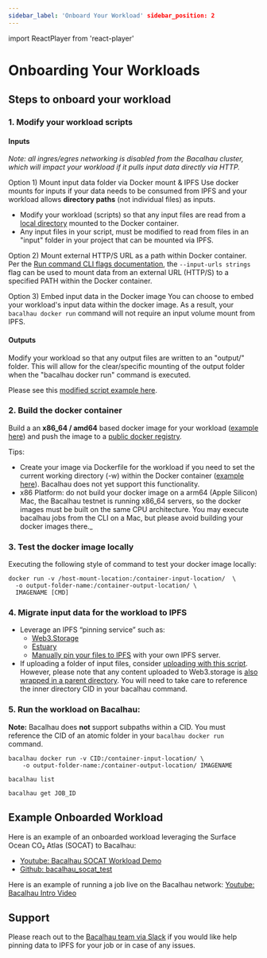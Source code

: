 ```yaml
---
sidebar_label: 'Onboard Your Workload' sidebar_position: 2
---
```

import ReactPlayer from 'react-player'

# Onboarding Your Workloads

## Steps to onboard your workload

### 1. Modify your workload scripts

#### Inputs

_Note: all ingres/egres networking is disabled from the Bacalhau cluster, which will impact your workload if it pulls input data directly via HTTP._

Option 1) Mount input data folder via Docker mount & IPFS
Use docker mounts for inputs if your data needs to be consumed from IPFS and your workload allows **directory paths** (not individual files) as inputs.
* Modify your workload (scripts) so that any input files are read from a [local directory](https://docs.bacalhau.org/about-bacalhau/architecture#input--output-volumes) mounted to the Docker container.
* Any input files in your script, must be modified to read from files in an "input" folder in your project that can be mounted via IPFS.

Option 2) Mount external HTTP/S URL as a path within Docker container. Per the [Run command CLI flags documentation](https://docs.bacalhau.org/cli-flags/all-flags#run), the ```--input-urls strings``` flag can be used to mount data from an external URL (HTTP/S) to a specified PATH within the Docker container.

Option 3) Embed input data in the Docker image
You can choose to embed your workload's input data within the docker image. As a result, your ```bacalhau docker run``` command will not require an input volume mount from IPFS.

#### Outputs

Modify your workload so that any output files are written to an "output/" folder. This will allow for the clear/specific mounting of the output folder when the "bacalhau docker run" command is executed. 

Please see this [modified script example here](https://github.com/wesfloyd/bacalhau_socat_test/blob/9e51e48d6f9efa4adc8125fe97004c204e387fe5/main.py#L31).


### 2. Build the docker container
Build a an **x86_64 / amd64** based docker image for your workload ([example here](https://docs.docker.com/language/python/build-images/)) and push the image to a [public docker registry](https://codefresh.io/docs/docs/integrations/docker-registries/). 

Tips:
- Create your image via Dockerfile for the workload if you need to set the current working directory (-w) within the Docker container ([example here]([url](https://github.com/wesfloyd/bacalhau_socat_test/blob/main/Dockerfile))). Bacalhau does not yet support this functionality.
- x86 Platform: do not build your docker image on a arm64 (Apple Silicon) Mac, the Bacalhau testnet is running x86_64 servers, so the docker images must be built on the same CPU architecture. You may execute bacalhau jobs from the CLI on a Mac, but please avoid building your docker images there._


### 3. Test the docker image locally
Executing the following style of command to test your docker image locally:

```
docker run -v /host-mount-location:/container-input-location/  \
  -o output-folder-name:/container-output-location/ \
  IMAGENAME [CMD]
```

### 4. Migrate input data for the workload to IPFS
- Leverage an IPFS “pinning service” such as:
  - [Web3.Storage](https://web3.storage/account/)
  - [Estuary](https://estuary.tech/sign-in)
  - [Manually pin your files to IPFS](https://docs.ipfs.io/how-to/pin-files/) with your own IPFS server.
- If uploading a folder of input files, consider [uploading with this script](https://web3.storage/docs/#create-the-upload-script). However, please note that any content uploaded to Web3.storage is [also wrapped in a parent directory](https://web3.storage/docs/how-tos/store/#directory-wrapping). You will need to take care to reference the inner directory CID in your bacalhau command.


### 5. Run the workload on Bacalhau:

**Note:** Bacalhau does **not** support subpaths within a CID. You must reference the CID of an atomic folder in your `bacalhau docker run` command.
```
bacalhau docker run -v CID:/container-input-location/ \
    -o output-folder-name:/container-output-location/ IMAGENAME

bacalhau list 

bacalhau get JOB_ID
```



## Example Onboarded Workload

Here is an example of an onboarded workload leveraging the Surface Ocean CO₂ Atlas (SOCAT) to Bacalhau:
- [Youtube: Bacalhau SOCAT Workload Demo](https://www.youtube.com/watch?v=t2AHD8yJhLY)
- [Github: bacalhau_socat_test](https://github.com/wesfloyd/bacalhau_socat_test)

<!-- <ReactPlayer playing controls url='https://www.youtube.com/watch?v=t2AHD8yJhLY' playing='false'/> -->

Here is an example of running a job live on the Bacalhau network: [Youtube: Bacalhau Intro Video](https://www.youtube.com/watch?v=wkOh05J5qgA)





## Support

Please reach out to the [Bacalhau team via Slack](https://filecoinproject.slack.com/archives/C02RLM3JHUY) if you would like help pinning data to IPFS for your job or in case of any issues.
